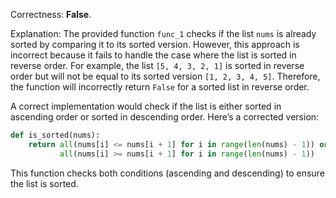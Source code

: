 Correctness: **False**.

Explanation: The provided function `func_1` checks if the list `nums` is already sorted by comparing it to its sorted version. However, this approach is incorrect because it fails to handle the case where the list is sorted in reverse order. For example, the list `[5, 4, 3, 2, 1]` is sorted in reverse order but will not be equal to its sorted version `[1, 2, 3, 4, 5]`. Therefore, the function will incorrectly return `False` for a sorted list in reverse order.

A correct implementation would check if the list is either sorted in ascending order or sorted in descending order. Here’s a corrected version:

```python
def is_sorted(nums):
    return all(nums[i] <= nums[i + 1] for i in range(len(nums) - 1)) or \
           all(nums[i] >= nums[i + 1] for i in range(len(nums) - 1))
```

This function checks both conditions (ascending and descending) to ensure the list is sorted.